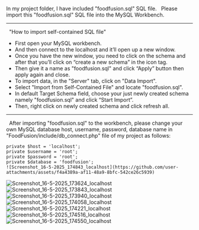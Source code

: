 In my project folder, I have included "foodfusion.sql" SQL file.
 
Please import this "foodfusion.sql" SQL file into the MySQL Workbench.
__________________________________________________________________________________
 
"How to import self-contained SQL file"
- First open your MySQL workbench.
- And then connect to the localhost and it’ll open up a new window.
- Once you have the new window, you need to click on the schema and after that you’ll click on “create a new schema” in the icon tag.
- Then give it a name as "foodfusion.sql" and click “Apply” button then apply again and close.
- To import data, in the "Server" tab, click on "Data Import".
- Select "Import from Self-Contained File" and locate "foodfusion.sql".
- In default Target Schema field, choose your just newly created schema namely "foodfusion.sql" and click “Start Import”.
- Then, right click on newly created schema and click refresh all.
__________________________________________________________________________________
 
After importing "foodfusion.sql" to the workbench, please change your own MySQL database host, username, password, database name in "FoodFusion/include/db_connect.php" file of my project as follows:

    private $host = 'localhost';
    private $username = 'root';
    private $password = 'root';
    private $database = 'foodfusion';
    ![Screenshot_16-5-2025_174843_localhost](https://github.com/user-attachments/assets/f4a4389a-af11-48a9-8bfc-542ce26c5939)
![Screenshot_16-5-2025_173624_localhost](https://github.com/user-attachments/assets/e100cbbe-13c8-49ff-8bab-56dc79c96c90)
![Screenshot_16-5-2025_173843_localhost](https://github.com/user-attachments/assets/f659f5de-4684-42c4-98ad-5bb5447583c5)
![Screenshot_16-5-2025_173940_localhost](https://github.com/user-attachments/assets/f2cb4b7b-32a7-494b-88b0-03dac2626438)
![Screenshot_16-5-2025_174058_localhost](https://github.com/user-attachments/assets/e96a6fab-29cd-488c-9411-5cb98700b3a7)
![Screenshot_16-5-2025_174221_localhost](https://github.com/user-attachments/assets/8898c690-f415-4c91-9b10-f1e6f0022ee5)
![Screenshot_16-5-2025_174516_localhost](https://github.com/user-attachments/assets/2431cf30-ee2c-42ff-8c1f-79a17bd4b6a3)
![Screenshot_16-5-2025_174550_localhost](https://github.com/user-attachments/assets/d57e578d-3629-461e-9e16-1cc4da30bea0)

